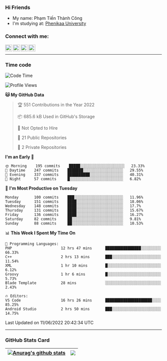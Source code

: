 ### Hi Friends

- My name: Phạm Tiến Thành Công
- I'm studying at: [Phenikaa University]


### Connect with me:
[<img align="left" alt="PhamTienThanhCong | Facebook" width="22px" src="https://upload.wikimedia.org/wikipedia/commons/thumb/1/16/Facebook-icon-1.png/640px-Facebook-icon-1.png" />][facebook]
[<img align="left" alt="PhamTienThanhCong | Zalo" width="22px" src="https://www.anphatpc.com.vn/template/anphat_2020v2/images/icon-zalo.jpg" />][zalo]
[<img align="left" alt="PhamTienThanhCong | LinkedIn" width="22px" src="https://cdn3.iconfinder.com/data/icons/inficons/512/linkedin.png" />][linkedin]
[<img align="left" alt="PhamTienThanhCong | tiktok" width="22px" src="https://cdn.worldvectorlogo.com/logos/tiktok-logo.svg" />][tiktok]

<br />

---

### Time code

<!--START_SECTION:waka-->
![Code Time](http://img.shields.io/badge/Code%20Time-424%20hrs%2043%20mins-blue)

![Profile Views](http://img.shields.io/badge/Profile%20Views-10-blue)

**🐱 My GitHub Data** 

> 🏆 551 Contributions in the Year 2022
 > 
> 📦 685.6 kB Used in GitHub's Storage 
 > 
> 🚫 Not Opted to Hire
 > 
> 📜 21 Public Repositories 
 > 
> 🔑 2 Private Repositories  
 > 
**I'm an Early 🐤** 

```text
🌞 Morning    195 commits    █████░░░░░░░░░░░░░░░░░░░░   23.33% 
🌆 Daytime    247 commits    ███████░░░░░░░░░░░░░░░░░░   29.55% 
🌃 Evening    337 commits    ██████████░░░░░░░░░░░░░░░   40.31% 
🌙 Night      57 commits     █░░░░░░░░░░░░░░░░░░░░░░░░   6.82%

```
📅 **I'm Most Productive on Tuesday** 

```text
Monday       100 commits    ███░░░░░░░░░░░░░░░░░░░░░░   11.96% 
Tuesday      151 commits    ████░░░░░░░░░░░░░░░░░░░░░   18.06% 
Wednesday    148 commits    ████░░░░░░░░░░░░░░░░░░░░░   17.7% 
Thursday     131 commits    ████░░░░░░░░░░░░░░░░░░░░░   15.67% 
Friday       136 commits    ████░░░░░░░░░░░░░░░░░░░░░   16.27% 
Saturday     82 commits     ██░░░░░░░░░░░░░░░░░░░░░░░   9.81% 
Sunday       88 commits     ██░░░░░░░░░░░░░░░░░░░░░░░   10.53%

```


📊 **This Week I Spent My Time On** 

```text
💬 Programming Languages: 
PHP                      12 hrs 47 mins      ████████████████░░░░░░░░░   66.33% 
C++                      2 hrs 13 mins       ███░░░░░░░░░░░░░░░░░░░░░░   11.54% 
XML                      1 hr 10 mins        █░░░░░░░░░░░░░░░░░░░░░░░░   6.12% 
Groovy                   1 hr 6 mins         █░░░░░░░░░░░░░░░░░░░░░░░░   5.73% 
Blade Template           28 mins             ░░░░░░░░░░░░░░░░░░░░░░░░░   2.43%

🔥 Editors: 
VS Code                  16 hrs 26 mins      █████████████████████░░░░   85.25% 
Android Studio           2 hrs 50 mins       ███░░░░░░░░░░░░░░░░░░░░░░   14.75%

```


 Last Updated on 11/06/2022 20:42:34 UTC
<!--END_SECTION:waka-->

---

### GitHub Stats Card

| <a href="https://github.com/phamtienthanhcong"><img align="center" src="https://github-readme-stats.vercel.app/api?username=PhamTienThanhCong&show_icons=true&include_all_commits=true&theme=buefy&hide_border=true&theme=ocean_dark" alt="Anurag's github stats" /></a> | <a href="https://github.com/phamtienthanhcong"><img align="center" src="https://github-readme-stats.vercel.app/api/top-langs/?username=PhamTienThanhCong&layout=compact&theme=buefy&hide_border=true&theme=ocean_dark" /></a> |
| ------------- | ------------- |

[Phenikaa University]: https://phenikaa-uni.edu.vn/vi
[facebook]: https://www.facebook.com/phamtienthanhcong
[linkedin]: https://linkedin.com/in/phamtienthanhcong
[zalo]: https://zalo.me/0396396332
[tiktok]: https://www.tiktok.com/@phamtienthanhcong
[web]: https://github.com/PhamTienThanhCong/web_dev
[min project]: https://github.com/PhamTienThanhCong/Project-Of-Web
[c and cpp]: https://github.com/PhamTienThanhCong/Code_C_and_Cpro
[python]: https://github.com/PhamTienThanhCong/Python_beginer
